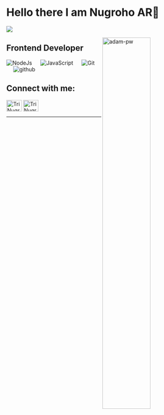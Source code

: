 # Hello there I am Nugroho AR👋

![](https://github.com/halfrost/halfrost/blob/master/icons/header_.png)


<p><img align="right" width="50%" height="50%" src="https://github.com/Adam-pw/Adam-pw/blob/main/animation_500_kxa883sd.gif" alt="adam-pw" /></p>

## Frontend Developer

<p align="left"> 
  <a> 
    <img alt="NodeJs" src="https://img.shields.io/badge/-NodeJS-green?logo=node.js&Color=white">
  </a> 
  &emsp;
  <a> 
     <img alt="JavaScript" src="https://img.shields.io/badge/JavaScript%20-%23F7DF1E.svg?logo=javascript&logoColor=black">
   </a>
  &emsp;
  <a>
    <img alt="Git" src="https://img.shields.io/badge/-git-red?logo=git&logoColor=white"/>
  </a>
  &emsp;
  <a> 
    <img alt="github" src="https://img.shields.io/badge/-GitHub-black?logo=github&logoColor=white">
  </a>
</p>


## Connect with me:
<p align="left">
  <a href="https://www.linkedin.com/in/nugroho-ar/" target="blank"><img align="center"
      src="https://raw.githubusercontent.com/rahuldkjain/github-profile-readme-generator/master/src/images/icons/Social/linked-in-alt.svg"
      alt="Tri Nugroho Yosef Irawan" height="30" width="40" /></a>
  <a href="https://www.instagram.com/nugroho.ar__/" target="blank"><img align="center"
      src="https://raw.githubusercontent.com/rahuldkjain/github-profile-readme-generator/master/src/images/icons/Social/instagram.svg"
      alt="Tri Nugroho Yosef Irawan" height="30" width="40" /></a>
</p>

-----
 </p>

